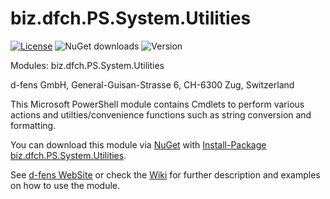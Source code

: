 biz.dfch.PS.System.Utilities
============================

[![License](https://img.shields.io/badge/license-Apache%20License%202.0-blue.svg)](https://github.com/dfensgmbh/biz.dfch.PS.System.Utilities/blob/master/LICENSE)
![NuGet downloads](https://img.shields.io/nuget/dt/biz.dfch.PS.System.Utilities.svg)
![Version](https://img.shields.io/nuget/v/biz.dfch.PS.System.Utilities.svg)

Modules: biz.dfch.PS.System.Utilities

d-fens GmbH, General-Guisan-Strasse 6, CH-6300 Zug, Switzerland

This Microsoft PowerShell module contains Cmdlets to perform various actions and utilties/convenience functions such as string conversion and formatting.

You can download this module via [NuGet](http://nuget.org) with [Install-Package biz.dfch.PS.System.Utilities](https://www.nuget.org/packages/biz.dfch.PS.System.Utilities/).

See [d-fens WebSite](http://d-fens.ch/2014/10/15/module-biz-dfch-ps-system-utilities/) or check the [Wiki](https://github.com/dfch/biz.dfch.PS.System.Utilities/wiki) for further description and examples on how to use the module.
